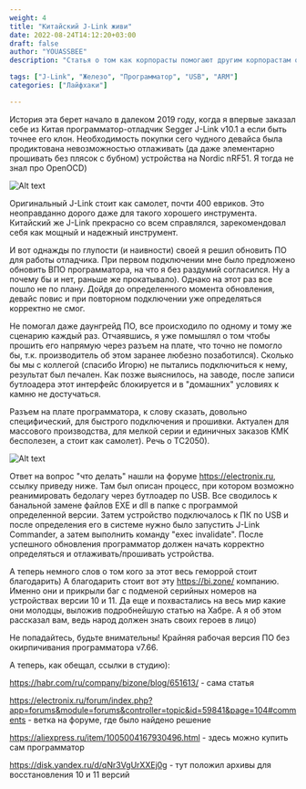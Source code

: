 ```yaml
---
weight: 4
title: "Китайский J-Link живи"
date: 2022-08-24T14:12:20+03:00
draft: false
author: "YOUASSBEE"
description: "Статья о том как корпорасты помогают другим корпорастам отнимать деньги у народа и как с этим бороться"

tags: ["J-Link", "Железо", "Программатор", "USB", "ARM"]
categories: ["Лайфхаки"]

---
```


История эта берет начало в далеком  2019 году, когда я впервые заказал себе из Китая программатор-отладчик Segger J-Link v10.1 а если быть точнее его клон. Необходимость покупки сего чудного девайса была продиктована невозможностью отлаживать (да даже элементарно прошивать без плясок с бубном) устройства на Nordic nRF51. Я тогда не знал про OpenOCD)

![Alt text](https://github.com/CircuitCraftLab/circuitcraftlab.github.io/content/posts/kitajskij_jlink_zhivi/j-link.jpg "Собственно сам отладчик)")

Оригинальный  J-Link стоит как самолет, почти 400 евриков. Это неоправданно дорого даже для такого хорошего инструмента. Китайский же J-Link прекрасно со всем справлялся, зарекомендовал себя как мощный и надежный инструмент.

И вот однажды по глупости (и наивности) своей я решил обновить ПО для работы отладчика. При первом подключении мне было предложено обновить ВПО программатора, на что я без раздумий согласился. Ну а почему бы и нет, раньше же прокатывало). Однако на этот раз все пошло не по плану. Дойдя до определенного момента обновления, девайс повис и при повторном подключении уже определяться корректно не смог.

Не помогал даже даунгрейд ПО, все происходило по одному и тому же сценарию каждый раз. Отчаявшись, я уже помышлял о том чтобы прошить его напрямую через разъем на плате, что точно не помогло бы, т.к. производитель об этом заранее любезно позаботился). Сколько бы мы с коллегой (спасибо Игорю) не пытались подключиться к нему, результат был печален. Как позже выяснилось, на заводе, после записи бутлоадера этот интерфейс блокируется и в "домашних" условиях к камню не достучаться.

Разъем на плате программатора, к слову сказать, довольно специфический, для быстрого подключения и прошивки. Актуален для массового производства, для мелкой серии и единичных заказов КМК бесполезен, а стоит как самолет). Речь о ТС2050).

![Alt text](https://octodex.github.com/images/stormtroopocat.jpg "Распиновка разъема")

Ответ на вопрос "что делать" нашли на форуме https://electronix.ru, ссылку приведу ниже. Там был описан процесс, при котором возможно реанимировать бедолагу через бутлоадер по USB. Все сводилось к банальной замене файлов EXE и dll в папке с программой определенной версии. Затем устройство подключалось к ПК по USB и после определения его в системе нужно было запустить J-Link Commander, а затем выполнить команду "exec invalidate". После успешного обновления программатор должен начать корректно определяться и отлаживать/прошивать устройства.

А теперь немного слов о том кого за этот весь геморрой стоит благодарить) А благодарить стоит вот эту https://bi.zone/ компанию. Именно они и прикрыли баг с подменой серийных номеров на устройствах версии 10 и 11. Да еще и похвастались на весь мир какие они молодцы, выложив подробнейшую статью на Хабре. А я об этом рассказал вам, ведь народ должен знать своих героев в лицо)

Не попадайтесь, будьте внимательны! Крайняя рабочая версия ПО без окирпичивания программатора v7.66.

А теперь, как обещал, ссылки в студию):

https://habr.com/ru/company/bizone/blog/651613/ - сама статья

https://electronix.ru/forum/index.php?app=forums&module=forums&controller=topic&id=59841&page=104#comments - ветка на форуме, где было найдено решение

https://aliexpress.ru/item/1005004167930496.html - здесь можно купить сам  программатор 

https://disk.yandex.ru/d/qNr3VgUrXXEj0g - тут положил архивы для восстановления 10 и 11 версий
